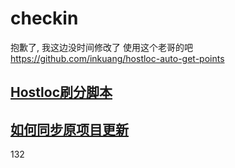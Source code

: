# checkin

抱歉了, 我这边没时间修改了
使用这个老哥的吧
https://github.com/inkuang/hostloc-auto-get-points

## [Hostloc刷分脚本](/hostloc/README.md)

## [如何同步原项目更新](/docs/FORK.md)
132
